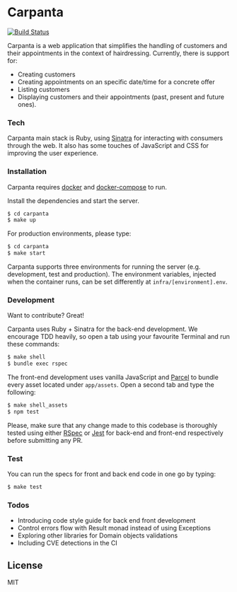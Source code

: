# Carpanta

[![Build Status](https://travis-ci.com/jollopre/carpanta.svg?branch=master)](https://travis-ci.com/jollopre/carpanta)

Carpanta is a web application that simplifies the handling of customers and their appointments in the context of hairdressing. Currently, there is support for:

  - Creating customers
  - Creating appointments on an specific date/time for a concrete offer
  - Listing customers
  - Displaying customers and their appointments (past, present and future ones).

### Tech

Carpanta main stack is Ruby, using [Sinatra](http://sinatrarb.com/) for interacting with consumers through the web. It also has some touches of JavaScript and CSS for improving the user experience.

### Installation

Carpanta requires [docker](https://www.docker.com/) and [docker-compose](https://docs.docker.com/compose/) to run.

Install the dependencies and start the server.

```sh
$ cd carpanta
$ make up
```

For production environments, please type:

```sh
$ cd carpanta
$ make start
```

Carpanta supports three environments for running the server (e.g. development, test and production). The environment variables, injected when the container runs, can be set differently at `infra/[environment].env`.

### Development

Want to contribute? Great!

Carpanta uses Ruby + Sinatra for the back-end development. We encourage TDD heavily, so open a tab using your favourite Terminal and run these commands:

```sh
$ make shell
$ bundle exec rspec
```

The front-end development uses vanilla JavaScript and [Parcel](https://parceljs.org/) to bundle every asset located under `app/assets`. Open a second tab and type the following:

```sh
$ make shell_assets
$ npm test
```

Please, make sure that any change made to this codebase is thoroughly tested using either [RSpec](https://rspec.info/) or [Jest](https://jestjs.io/) for back-end and front-end respectively before submitting any PR.

### Test

You can run the specs for front and back end code in one go by typing:

```sh
$ make test
```

### Todos

 - Introducing code style guide for back end front development
 - Control errors flow with Result monad instead of using Exceptions
 - Exploring other libraries for Domain objects validations
 - Including CVE detections in the CI

License
----

MIT
